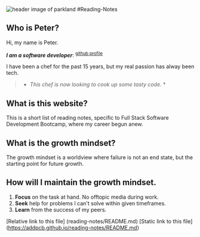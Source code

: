 
![header image of parkland](https://media.discordapp.net/attachments/914902361246416966/915747141023068180/unknown.png)
#Reading-Notes

## Who is Peter?
Hi, my name is Peter. 

***I am a software developer***: <SUP>[github profile](https://github.com/AddPCB)</SUP>

I have been a chef for the past 15 years, but my real passion has alway been tech.

> * *This chef is now looking to cook up some tasty code.* *

## What is this website?
This is a short list of reading notes, specific to Full Stack Software Development Bootcamp, where my career begun anew.

## What is the growth mindset?
The growth mindset is a worldview where failure is not an end state, but the starting point for future growth.

## How will I maintain the growth mindset.

1. **Focus** on the task at hand. No offtopic media during work.
2. **Seek** help for problems I can't solve within given timeframes.
3. **Learn** from the success of my peers.

[Relative link to this file] (reading-notes/README.md)
[Static link to this file] (https://addpcb.github.io/reading-notes/README.md)
